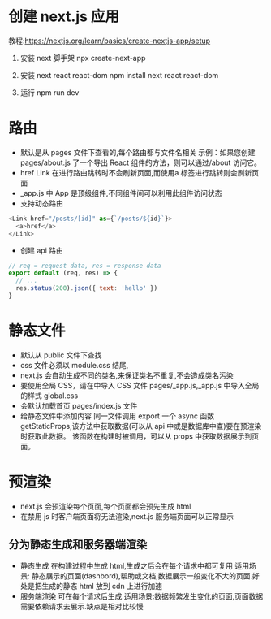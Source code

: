 # 创建 next.js 应用

教程:https://nextjs.org/learn/basics/create-nextjs-app/setup

1. 安装 next 脚手架
   npx create-next-app
2. 安装 next react react-dom
   npm install next react react-dom

3. 运行
   npm run dev

# 路由

- 默认是从 pages 文件下查看的,每个路由都与文件名相关
  示例：如果您创建 pages/about.js 了一个导出 React 组件的方法，则可以通过/about 访问它。
- <Link href="..."><a>href</a></Link>
  Link 在进行路由跳转时不会刷新页面,而使用a 标签进行跳转则会刷新页面
- \_app.js 中 App 是顶级组件,不同组件间可以利用此组件访问状态
- 支持动态路由

```js
<Link href="/posts/[id]" as={`/posts/${id}`}>
  <a>href</a>
</Link>
```

- 创建 api 路由

```js
// req = request data, res = response data
export default (req, res) => {
  // ...
  res.status(200).json({ text: 'hello' })
}
```

# 静态文件

- 默认从 public 文件下查找
- css 文件必须以 module.css 结尾,
- next.js 会自动生成不同的类名,来保证类名不重复,不会造成类名污染
- 要使用全局 CSS，请在中导入 CSS 文件 pages/\_app.js,\_app.js 中导入全局的样式 global.css
- 会默认加载首页 pages/index.js 文件
- 给静态文件中添加内容
  同一文件调用 export 一个 async 函数 getStaticProps,该方法中获取数据(可以从 api 中或是数据库中查)要在预渲染时获取此数据。
  该函数在构建时被调用，可以从 props 中获取数据展示到页面。

# 预渲染

- next.js 会预渲染每个页面,每个页面都会预先生成 html
- 在禁用 js 时客户端页面将无法渲染,next.js 服务端页面可以正常显示

## 分为静态生成和服务器端渲染

- 静态生成
  在构建过程中生成 html,生成之后会在每个请求中都可复用
  适用场景: 静态展示的页面(dashbord),帮助或文档,数据展示一般变化不大的页面.好处是把生成的静态 html 放到 cdn 上进行加速
- 服务端渲染
  可在每个请求后生成
  适用场景:数据频繁发生变化的页面,页面数据需要依赖请求去展示.缺点是相对比较慢
